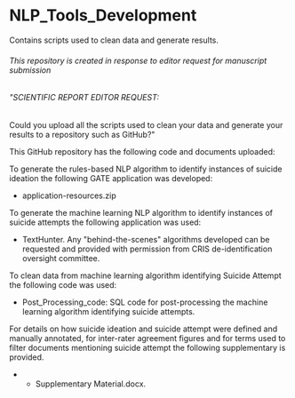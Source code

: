 # NLP_Tools_Development
Contains scripts used to clean data and generate results.
###### This repository is created in response to editor request for manuscript submission

###### "SCIENTIFIC REPORT EDITOR REQUEST: 
Could you upload all the scripts used to clean your data and generate your results to a repository such as GitHub?" 

This GitHub repository has the following code and documents uploaded:

To generate the rules-based NLP algorithm to identify instances of suicide ideation the following GATE application was developed:

-	application-resources.zip

To generate the machine learning NLP algorithm to identify instances of suicide attempts the following application was used:

- TextHunter. Any "behind-the-scenes" algorithms developed can be requested and provided with permission from CRIS de-identification oversight committee. 


To clean data from machine learning algorithm identifying Suicide Attempt the following code was used: 

-	Post_Processing_code: SQL code for post-processing the machine learning algorithm identifying suicide attempts.


For details on how suicide ideation and suicide attempt were defined and manually annotated, for inter-rater agreement figures and for terms used to filter documents mentioning suicide attempt the following supplementary is provided. 

- - Supplementary Material.docx. 
